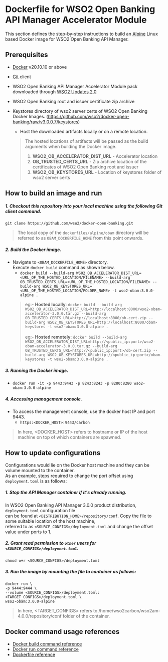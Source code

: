 # Dockerfile for WSO2 Open Banking API Manager Accelerator Module
This section defines the step-by-step instructions to build an [Alpine](https://hub.docker.com/_/alpine/) Linux based Docker image for WSO2 Open Banking API Manager.

## Prerequisites

* [Docker](https://www.docker.com/get-docker) v20.10.10 or above
* [Git](https://git-scm.com/book/en/v2/Getting-Started-Installing-Git) client
* WSO2 Open Banking API Manager Accelerator Module pack downloaded through [WSO2 Updates 2.0](https://ob.docs.wso2.com/en/latest/install-and-setup/setting-up-servers/)
* WSO2 Open Banking root and issuer certificate zip archive
* Keystores directory of wso2 server certs of WSO2 Open Banking Docker Images. (https://github.com/wso2/docker-open-banking/raw/v3.0.0.7/keystores)

  + Host the downloaded artifacts locally or on a remote location.
  > The hosted locations of artifacts will be passed as the build arguments when building the Docker image.<br>
  > 1. **WSO2_OB_ACCELERATOR_DIST_URL** - Accelerator location
  > 2. **OB_TRUSTED_CERTS_URL** - Zip archive location of the certificates of WSO2 Open Banking root and issuer
  > 3. **WSO2_OB_KEYSTORES_URL** - Location of keystores folder of wso2 server certs

## How to build an image and run

##### 1. Checkout this repository into your local machine using the following Git client command.

```
git clone https://github.com/wso2/docker-open-banking.git
```

> The local copy of the `dockerfiles/alpine/obam` directory will be referred to as `OBAM_DOCKERFILE_HOME` from this point onwards.

##### 2. Build the Docker image.

- Navigate to `<OBAM_DOCKERFILE_HOME>` directory. <br>
  Execute `docker build` command as shown below.
  + `docker build --build-arg WSO2_OB_ACCELERATOR_DIST_URL=<URL_OF_THE_HOSTED_LOCATION/FILENAME> --build-arg OB_TRUSTED_CERTS_URL=<URL_OF_THE_HOSTED_LOCATION/FILENAME> --build-arg WSO2_OB_KEYSTORES_URL=<URL_OF_THE_HOSTED_LOCATION/FOLDER_NAME> -t wso2-obam:3.0.0-alpine .` <br>
  > eg:- **Hosted locally**: `docker build --build-arg WSO2_OB_ACCELERATOR_DIST_URL=http://localhost:8000/wso2-obam-accelerator-3.0.0.tar.gz --build-arg OB_TRUSTED_CERTS_URL=http://localhost:8000/ob-cert.zip --build-arg WSO2_OB_KEYSTORES_URL=http://localhost:8000/obam-keystores -t wso2-obam:3.0.0-alpine .` <br><br>
  > eg:- **Hosted remotely**: `docker build --build-arg WSO2_OB_ACCELERATOR_DIST_URL=http://<public_ip:port>/wso2-obam-accelerator-3.0.0.tar.gz --build-arg OB_TRUSTED_CERTS_URL=http://<public_ip:port>/ob-cert.zip --build-arg WSO2_OB_KEYSTORES_URL=http://<public_ip:port>/obam-keystores -t wso2-obam:3.0.0-alpine .`

##### 3. Running the Docker image.

- `docker run -it -p 9443:9443 -p 8243:8243 -p 8280:8280 wso2-obam:3.0.0-alpine`

##### 4. Accessing management console.

- To access the management console, use the docker host IP and port 9443.
    + `https:<DOCKER_HOST>:9443/carbon`
    
> In here, <DOCKER_HOST> refers to hostname or IP of the host machine on top of which containers are spawned.

## How to update configurations

Configurations would lie on the Docker host machine and they can be volume mounted to the container. <br>
As an example, steps required to change the port offset using `deployment.toml` is as follows:

##### 1. Stop the API Manager container if it's already running.

In WSO2 Open Banking API Manager 3.0.0 product distribution, `deployment.toml` configuration file <br>
can be found at `<DISTRIBUTION_HOME>/repository/conf`. Copy the file to some suitable location of the host machine, <br>
referred to as `<SOURCE_CONFIGS>/deployment.toml` and change the offset value under ports to 1.

##### 2. Grant read permission to `other` users for `<SOURCE_CONFIGS>/deployment.toml`.

```
chmod o+r <SOURCE_CONFIGS>/deployment.toml
```

##### 3. Run the image by mounting the file to container as follows:

```
docker run \
-p 9444:9444 \
--volume <SOURCE_CONFIGS>/deployment.toml:<TARGET_CONFIGS>/deployment.toml \
wso2-obam:3.0.0-alpine
```

> In here, <TARGET_CONFIGS> refers to /home/wso2carbon/wso2am-4.0.0/repository/conf folder of the container.

## Docker command usage references

* [Docker build command reference](https://docs.docker.com/engine/reference/commandline/build/)
* [Docker run command reference](https://docs.docker.com/engine/reference/run/)
* [Dockerfile reference](https://docs.docker.com/engine/reference/builder/)
